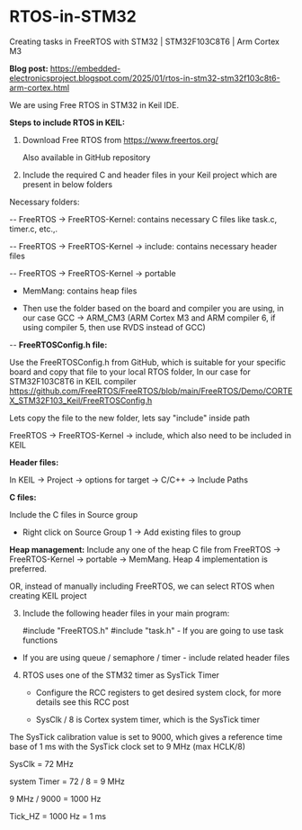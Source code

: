 # RTOS-in-STM32
Creating tasks in FreeRTOS with STM32 | STM32F103C8T6 | Arm Cortex M3 

**Blog post:** https://embedded-electronicsproject.blogspot.com/2025/01/rtos-in-stm32-stm32f103c8t6-arm-cortex.html

 
We are using Free RTOS in STM32 in Keil IDE.

**Steps to include RTOS in KEIL:**


1. Download Free RTOS from https://www.freertos.org/

   Also available in GitHub repository

2.  Include the required C and header files in your Keil project which are present in below folders

Necessary folders:

-- FreeRTOS -> FreeRTOS-Kernel: contains necessary C files like task.c, timer.c, etc.,.

-- FreeRTOS -> FreeRTOS-Kernel -> include: contains necessary header files

-- FreeRTOS -> FreeRTOS-Kernel ->  portable

  - MemMang: contains heap files
          
 - Then use the folder based on the board and compiler you are using, in our case GCC -> ARM_CM3 (ARM Cortex M3 and ARM compiler 6, if using compiler 5, then use RVDS instead of GCC)
          
-- **FreeRTOSConfig.h file:**

 Use the FreeRTOSConfig.h from GitHub, which is suitable for your specific board and copy that file to your local RTOS folder, In our case for STM32F103C8T6 in KEIL compiler
 https://github.com/FreeRTOS/FreeRTOS/blob/main/FreeRTOS/Demo/CORTEX_STM32F103_Keil/FreeRTOSConfig.h
 
 Lets copy the file to the new folder, lets say "include" inside path
 
 FreeRTOS -> FreeRTOS-Kernel -> include, which also need to be included in KEIL
 

**Header files:**

In KEIL -> Project -> options for target -> C/C++ -> Include Paths

**C files:**

Include the C files in Source group

- Right click on Source Group 1 -> Add existing files to group

**Heap management:** Include any one of the heap C file from FreeRTOS -> FreeRTOS-Kernel   ->  portable -> MemMang. Heap 4 implementation is preferred.


OR, instead of manually including FreeRTOS, we can select RTOS when creating KEIL project


3. Include the following header files in your main program:
   

   #include "FreeRTOS.h"
   #include "task.h" - If you are going to use task functions


- If you are using queue / semaphore / timer - include related header files
  

4. RTOS uses one of the STM32 timer as SysTick Timer
   
    - Configure the RCC registers to get desired system clock, for more details see this RCC  post
      
    - SysClk / 8 is Cortex system timer, which is the SysTick timer
   

The SysTick calibration value is set to 9000, which gives a reference time base of 1 ms with the SysTick clock set to 9 MHz (max HCLK/8)

SysClk = 72 MHz

system Timer = 72 / 8 = 9 MHz

9 MHz / 9000 = 1000 Hz

Tick_HZ = 1000 Hz = 1 ms

